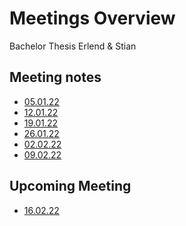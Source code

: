 # Meetings Overview

Bachelor Thesis Erlend & Stian

## Meeting notes

* [05.01.22](meetings/05.01.22.md)
* [12.01.22](meetings/12.01.22.md)
* [19.01.22](meetings/19.01.22.md)
* [26.01.22](meetings/26.01.22.md)
* [02.02.22](meetings/02.02.22.md)
* [09.02.22](meetings/09.02.22.md)

## Upcoming Meeting

* [16.02.22](meetings/16.02.22.md)

<!-- 
* [23.02.22](meetings/23.02.22.md)
* [2.03.22](meetings/02.03.22.md)
* [9.03.22](meetings/09.03.22.md) / -->
